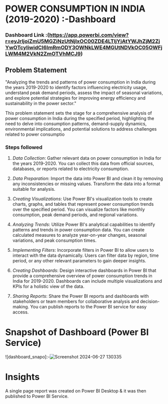

# POWER CONSUMPTION IN INDIA (2019-2020) :-Dashboard

### Dashboard Link :(https://app.powerbi.com/view?r=eyJrIjoiZmU5MGZiNzUtNjIxOC00ZDE4LTljYjAtYWJhZjM2ZjYwOTcyIiwidCI6ImRmODY3OWNkLWE4MGUtNDVkOC05OWFjLWM4M2VkN2ZmOTVhMCJ9) 

## Problem Statement

"Analyzing the trends and patterns of power consumption in India during the years 2019-2020 to identify factors influencing electricity usage, understand peak demand periods, assess the impact of seasonal variations, and explore potential strategies for improving energy efficiency and sustainability in the power sector."

This problem statement sets the stage for a comprehensive analysis of power consumption in India during the specified period, highlighting the need to delve into consumption patterns, demand-supply dynamics, environmental implications, and potential solutions to address challenges related to power consumptio


### Steps followed 

1. *Data Collection*: Gather relevant data on power consumption in India for the years 2019-2020. You can collect this data from official sources, databases, or reports related to electricity consumption.

2. *Data Preparation*: Import the data into Power BI and clean it by removing any inconsistencies or missing values. Transform the data into a format suitable for analysis.

3. *Creating Visualizations*: Use Power BI's visualization tools to create charts, graphs, and tables that represent power consumption trends over the specified period. You can visualize factors like monthly consumption, peak demand periods, and regional variations.

4. *Analyzing Trends*: Utilize Power BI's analytical capabilities to identify patterns and trends in power consumption data. You can create calculated measures to analyze year-on-year changes, seasonal variations, and peak consumption times.

5. *Implementing Filters*: Incorporate filters in Power BI to allow users to interact with the data dynamically. Users can filter data by region, time period, or any other relevant parameters to gain deeper insights.

6. *Creating Dashboards*: Design interactive dashboards in Power BI that provide a comprehensive overview of power consumption trends in India for 2019-2020. Dashboards can include multiple visualizations and KPIs for a holistic view of the data.

7. *Sharing Reports*: Share the Power BI reports and dashboards with stakeholders or team members for collaborative analysis and decision-making. You can publish reports to the Power BI service for easy access.

# Snapshot of Dashboard (Power BI Service)

![dashboard_snapo]:-![Screenshot 2024-06-27 130335](https://github.com/shaikhadil00/POWER-CONSUMPTION-IN-INDIA-2019-2020-/assets/128841756/04dad4ed-2272-4f83-bd8a-51495b2f0313)

 
 
# Insights

A single page report was created on Power BI Desktop & it was then published to Power BI Service.

